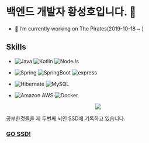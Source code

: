 # 백엔드 개발자 황성호입니다. :wave:
 - 💼 I’m currently working on The Pirates(2019-10-18 ~ )

## Skills
 - ![Java](https://img.shields.io/badge/Java-%23ED8B00.svg?&style=flat&logo=java&logoColor=white) 
![Kotlin](https://img.shields.io/badge/Kotlin-blueviolet?style=flat&logo=kotlin&logoColor=white)
![NodeJs](https://img.shields.io/badge/Node.js-339933?style=flat&logo=nodedotjs&logoColor=white) 

 - ![Spring](https://img.shields.io/badge/Spring%20-6DB33F.svg?&style=flat&logo=spring&logoColor=white) 
![SpringBoot](https://img.shields.io/badge/SpringBoot-6DB33F?style=flat&logo=springboot&logoColor=white)
![express](https://img.shields.io/badge/Express.js-000000?style=flat&logo=express&logoColor=white) 

- ![Hibernate](https://img.shields.io/badge/Hibernate-59666C?&style=flat&logo=hibernate&logoColor=white)
![MySQL](https://img.shields.io/badge/MySQL-4479A1.svg?&style=flat&logo=mysql&logoColor=white) 

- ![Amazon AWS](https://img.shields.io/badge/Amazon%20AWS-232F3E.svg?&style=flat&logo=amazon-aws&logoColor=white) 
![Docker](https://img.shields.io/badge/Docker-2496ED?style=flat&logo=docker&logoColor=white) 


<div align="center">
 <a href="https://www.linkedin.com/in/starho/0" target="_blank"><img src="https://img.shields.io/badge/LinkedIn-1DA1F2?logo=LinkedIn&logoColor=white"/></a>
</div>

공부한것들을 제 두번째 뇌인 SSD에 기록하고 있습니다.
### [GO SSD!](https://sungho94.me)
